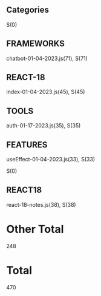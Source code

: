 ## Categories
S(0)

## FRAMEWORKS
chatbot-01-04-2023.js(71), 
S(71)

## REACT-18
index-01-04-2023.js(45), 
S(45)

## TOOLS
auth-01-17-2023.js(35), 
S(35)

## FEATURES
useEffect-01-04-2023.js(33), 
S(33)

S(0)

## REACT18
react-18-notes.js(38), 
S(38)

# Other Total 
248
# Total 
470